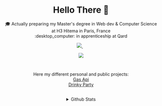 <h1 align='center'>
  Hello There 👋
</h1>

<p align='center'>
  🎓 Actually preparing my Master's degree in Web dev & Computer Science at H3 Hitema in Paris, France
  <br>
  :desktop_computer: in apprenticeship at Qard
</p>

<p align='center'>
  <a href="https://www.linkedin.com/in/edouard-quilliou/">
    <img src="https://img.shields.io/badge/linkedin-%230077B5.svg?&style=for-the-badge&logo=linkedin&logoColor=white" />
  </a>&nbsp;&nbsp;
</p>

<p align="center">
  <a href="https://skillicons.dev">
    <img src="https://skillicons.dev/icons?i=linux,symfony,docker,mysql,js,ts,react,py,flutter,github,git,aws,ps,androidstudio,postman,discord&perline=8" />
  </a>
</p>

<br>

<p align='center'>
  Here my different personal and public projects:
  <br>
  <a href="https://gas-api.ovh/api">Gas Api</a>
  <br>
  <a href="https://drinkty-party.ovh">Drinky Party</a>
</p>

<br>

<details align='center'>
  <summary>Github Stats</summary>
  <p>
    <a href="#"><img src="https://github-readme-stats.vercel.app/api?username=EdouardQ&show_icons=true&count_private=true" width="430" height="190"></a>
    <a href="#"><img src="https://github-readme-stats.vercel.app/api/top-langs/?username=EdouardQ&count_private=true&show_icons=true&layout=compact&langs_count=6" height="190"></a>
  </p>
</details>
